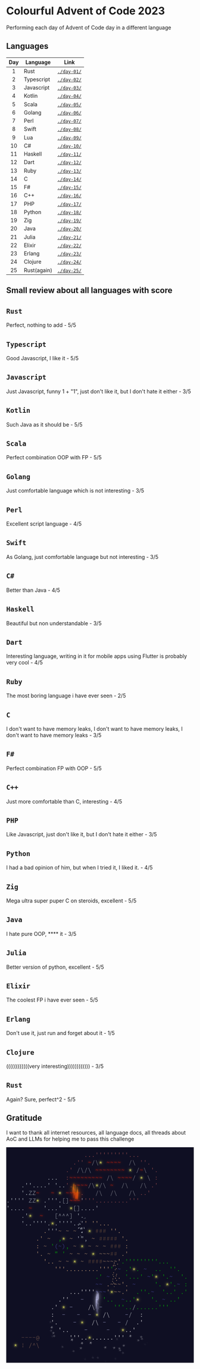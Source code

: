 # Colourful Advent of Code 2023

Performing each day of Advent of Code day in a different language

## Languages

| Day | Language    | Link                   |
| :-: | ----------- | ---------------------- |
|  1  | Rust        | [`./day-01/`](/day-01) |
|  2  | Typescript  | [`./day-02/`](/day-02) |
|  3  | Javascript  | [`./day-03/`](/day-03) |
|  4  | Kotlin      | [`./day-04/`](/day-04) |
|  5  | Scala       | [`./day-05/`](/day-05) |
|  6  | Golang      | [`./day-06/`](/day-06) |
|  7  | Perl        | [`./day-07/`](/day-07) |
|  8  | Swift       | [`./day-08/`](/day-08) |
|  9  | Lua         | [`./day-09/`](/day-09) |
| 10  | C#          | [`./day-10/`](/day-10) |
| 11  | Haskell     | [`./day-11/`](/day-11) |
| 12  | Dart        | [`./day-12/`](/day-12) |
| 13  | Ruby        | [`./day-13/`](/day-13) |
| 14  | C           | [`./day-14/`](/day-14) |
| 15  | F#          | [`./day-15/`](/day-15) |
| 16  | C++         | [`./day-16/`](/day-16) |
| 17  | PHP         | [`./day-17/`](/day-17) |
| 18  | Python      | [`./day-18/`](/day-18) |
| 19  | Zig         | [`./day-19/`](/day-19) |
| 20  | Java        | [`./day-20/`](/day-20) |
| 21  | Julia       | [`./day-21/`](/day-21) |
| 22  | Elixir      | [`./day-22/`](/day-22) |
| 23  | Erlang      | [`./day-23/`](/day-23) |
| 24  | Clojure     | [`./day-24/`](/day-24) |
| 25  | Rust(again) | [`./day-25/`](/day-25) |

## Small review about all languages with score

## `Rust`

Perfect, nothing to add - 5/5

## `Typescript`

Good Javascript, I like it - 5/5

## `Javascript`

Just Javascript, funny 1 + "1", just don't like it, but I don't hate it either - 3/5

## `Kotlin`

Such Java as it should be - 5/5

## `Scala`

Perfect combination OOP with FP - 5/5

## `Golang`

Just comfortable language which is not interesting - 3/5

## `Perl`

Excellent script language - 4/5

## `Swift`

As Golang, just comfortable language but not interesting - 3/5

## `C#`

Better than Java - 4/5

## `Haskell`

Beautiful but non understandable - 3/5

## `Dart`

Interesting language, writing in it for mobile apps using Flutter is probably very cool - 4/5

## `Ruby`

The most boring language i have ever seen - 2/5

## `C`

I don't want to have memory leaks, I don't want to have memory leaks, I don't want to have memory leaks - 3/5

## `F#`

Perfect combination FP with OOP - 5/5

## `C++`

Just more comfortable than C, interesting - 4/5

## `PHP`

Like Javascript, just don't like it, but I don't hate it either - 3/5

## `Python`

I had a bad opinion of him, but when I tried it, I liked it. - 4/5

## `Zig`

Mega ultra super puper C on steroids, excellent - 5/5

## `Java`

I hate pure OOP, \*\*\*\* it - 3/5

## `Julia`

Better version of python, excellent - 5/5

## `Elixir`

The coolest FP i have ever seen - 5/5

## `Erlang`

Don't use it, just run and forget about it - 1/5

## `Clojure`

((((((((((((very interesting)))))))))))) - 3/5

## `Rust`

Again? Sure, perfect^2 - 5/5

## Gratitude

I want to thank all internet resources, all language docs, all threads about AoC and LLMs for helping me to pass this challenge

![Final](final.png)
